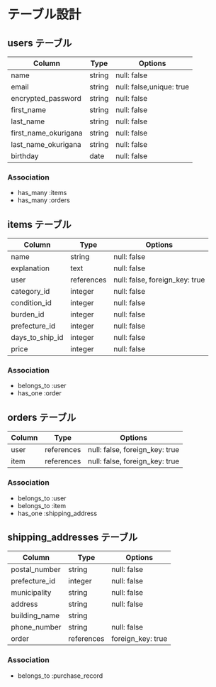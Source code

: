 # テーブル設計

## users テーブル

| Column                  | Type    | Options                     |
| ----------------------- | ------- | --------------------------- |
| name                    | string  | null: false                 |
| email                   | string  | null: false,unique: true    |
| encrypted_password      | string  | null: false                 |
| first_name              | string  | null: false                 |
| last_name               | string  | null: false                 |
| first_name_okurigana    | string  | null: false                 |
| last_name_okurigana     | string  | null: false                 |
| birthday                | date    | null: false                 |


### Association

- has_many :items
- has_many :orders


## items テーブル

| Column                  | Type           | Options                        |
| ----------------------- | -------------- | ------------------------------ |
| name                    | string         | null: false                    |
| explanation             | text           | null: false                    |
| user                    | references     | null: false, foreign_key: true |
| category_id             | integer        | null: false                    |
| condition_id            | integer        | null: false                    |
| burden_id               | integer        | null: false                    |
| prefecture_id           | integer        | null: false                    |
| days_to_ship_id         | integer        | null: false                    |
| price                   | integer        | null: false                    |

### Association

- belongs_to :user
- has_one    :order


## orders テーブル

| Column | Type       | Options                        |
| ------ | ---------- | ------------------------------ |
| user   | references | null: false, foreign_key: true |
| item   | references | null: false, foreign_key: true |

### Association

- belongs_to :user
- belongs_to :item
- has_one    :shipping_address


## shipping_addresses テーブル

| Column                  | Type           | Options          |
| ----------------------- | -------------- | ---------------- |
| postal_number           | string         | null: false      |
| prefecture_id           | integer        | null: false      |
| municipality            | string         | null: false      |
| address                 | string         | null: false      |
| building_name           | string         |                  |
| phone_number            | string         | null: false      |
| order                   | references     | foreign_key: true|


### Association
- belongs_to :purchase_record